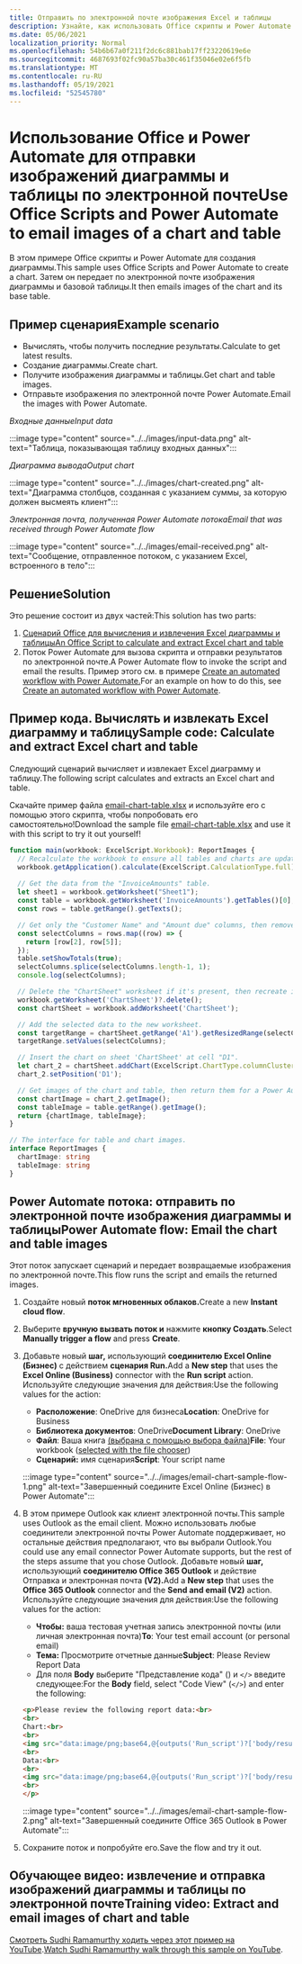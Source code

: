 ```yaml
---
title: Отправить по электронной почте изображения Excel и таблицы
description: Узнайте, как использовать Office скрипты и Power Automate для извлечения и отправки по электронной почте изображений Excel диаграммы и таблицы.
ms.date: 05/06/2021
localization_priority: Normal
ms.openlocfilehash: 54b6b67a0f211f2dc6c881bab17ff23220619e6e
ms.sourcegitcommit: 4687693f02fc90a57ba30c461f35046e02e6f5fb
ms.translationtype: MT
ms.contentlocale: ru-RU
ms.lasthandoff: 05/19/2021
ms.locfileid: "52545780"
---
```

# <a name="use-office-scripts-and-power-automate-to-email-images-of-a-chart-and-table"></a><span data-ttu-id="9ecf9-103">Использование Office и Power Automate для отправки изображений диаграммы и таблицы по электронной почте</span><span class="sxs-lookup"><span data-stu-id="9ecf9-103">Use Office Scripts and Power Automate to email images of a chart and table</span></span>

<span data-ttu-id="9ecf9-104">В этом примере Office скрипты и Power Automate для создания диаграммы.</span><span class="sxs-lookup"><span data-stu-id="9ecf9-104">This sample uses Office Scripts and Power Automate to create a chart.</span></span> <span data-ttu-id="9ecf9-105">Затем он передает по электронной почте изображения диаграммы и базовой таблицы.</span><span class="sxs-lookup"><span data-stu-id="9ecf9-105">It then emails images of the chart and its base table.</span></span>

## <a name="example-scenario"></a><span data-ttu-id="9ecf9-106">Пример сценария</span><span class="sxs-lookup"><span data-stu-id="9ecf9-106">Example scenario</span></span>

* <span data-ttu-id="9ecf9-107">Вычислять, чтобы получить последние результаты.</span><span class="sxs-lookup"><span data-stu-id="9ecf9-107">Calculate to get latest results.</span></span>
* <span data-ttu-id="9ecf9-108">Создание диаграммы.</span><span class="sxs-lookup"><span data-stu-id="9ecf9-108">Create chart.</span></span>
* <span data-ttu-id="9ecf9-109">Получите изображения диаграммы и таблицы.</span><span class="sxs-lookup"><span data-stu-id="9ecf9-109">Get chart and table images.</span></span>
* <span data-ttu-id="9ecf9-110">Отправьте изображения по электронной почте Power Automate.</span><span class="sxs-lookup"><span data-stu-id="9ecf9-110">Email the images with Power Automate.</span></span>

<span data-ttu-id="9ecf9-111">_Входные данные_</span><span class="sxs-lookup"><span data-stu-id="9ecf9-111">_Input data_</span></span>

:::image type="content" source="../../images/input-data.png" alt-text="Таблица, показывающая таблицу входных данных":::

<span data-ttu-id="9ecf9-113">_Диаграмма вывода_</span><span class="sxs-lookup"><span data-stu-id="9ecf9-113">_Output chart_</span></span>

:::image type="content" source="../../images/chart-created.png" alt-text="Диаграмма столбцов, созданная с указанием суммы, за которую должен высмеять клиент":::

<span data-ttu-id="9ecf9-115">_Электронная почта, полученная Power Automate потока_</span><span class="sxs-lookup"><span data-stu-id="9ecf9-115">_Email that was received through Power Automate flow_</span></span>

:::image type="content" source="../../images/email-received.png" alt-text="Сообщение, отправленное потоком, с указанием Excel, встроенного в тело":::

## <a name="solution"></a><span data-ttu-id="9ecf9-117">Решение</span><span class="sxs-lookup"><span data-stu-id="9ecf9-117">Solution</span></span>

<span data-ttu-id="9ecf9-118">Это решение состоит из двух частей:</span><span class="sxs-lookup"><span data-stu-id="9ecf9-118">This solution has two parts:</span></span>

1. [<span data-ttu-id="9ecf9-119">Сценарий Office для вычисления и извлечения Excel диаграммы и таблицы</span><span class="sxs-lookup"><span data-stu-id="9ecf9-119">An Office Script to calculate and extract Excel chart and table</span></span>](#sample-code-calculate-and-extract-excel-chart-and-table)
1. <span data-ttu-id="9ecf9-120">Поток Power Automate для вызова скрипта и отправки результатов по электронной почте.</span><span class="sxs-lookup"><span data-stu-id="9ecf9-120">A Power Automate flow to invoke the script and email the results.</span></span> <span data-ttu-id="9ecf9-121">Пример этого см. в примере [Create an automated workflow with Power Automate.](../../tutorials/excel-power-automate-returns.md#create-an-automated-workflow-with-power-automate)</span><span class="sxs-lookup"><span data-stu-id="9ecf9-121">For an example on how to do this, see [Create an automated workflow with Power Automate](../../tutorials/excel-power-automate-returns.md#create-an-automated-workflow-with-power-automate).</span></span>

## <a name="sample-code-calculate-and-extract-excel-chart-and-table"></a><span data-ttu-id="9ecf9-122">Пример кода. Вычислять и извлекать Excel диаграмму и таблицу</span><span class="sxs-lookup"><span data-stu-id="9ecf9-122">Sample code: Calculate and extract Excel chart and table</span></span>

<span data-ttu-id="9ecf9-123">Следующий сценарий вычисляет и извлекает Excel диаграмму и таблицу.</span><span class="sxs-lookup"><span data-stu-id="9ecf9-123">The following script calculates and extracts an Excel chart and table.</span></span>

<span data-ttu-id="9ecf9-124">Скачайте пример файла <a href="email-chart-table.xlsx">email-chart-table.xlsx</a> и используйте его с помощью этого скрипта, чтобы попробовать его самостоятельно!</span><span class="sxs-lookup"><span data-stu-id="9ecf9-124">Download the sample file <a href="email-chart-table.xlsx">email-chart-table.xlsx</a> and use it with this script to try it out yourself!</span></span>

```TypeScript
function main(workbook: ExcelScript.Workbook): ReportImages {
  // Recalculate the workbook to ensure all tables and charts are updated.
  workbook.getApplication().calculate(ExcelScript.CalculationType.full);
  
  // Get the data from the "InvoiceAmounts" table.
  let sheet1 = workbook.getWorksheet("Sheet1");
  const table = workbook.getWorksheet('InvoiceAmounts').getTables()[0];
  const rows = table.getRange().getTexts();

  // Get only the "Customer Name" and "Amount due" columns, then remove the "Total" row.
  const selectColumns = rows.map((row) => {
    return [row[2], row[5]];
  });
  table.setShowTotals(true);
  selectColumns.splice(selectColumns.length-1, 1);
  console.log(selectColumns);

  // Delete the "ChartSheet" worksheet if it's present, then recreate it.
  workbook.getWorksheet('ChartSheet')?.delete();
  const chartSheet = workbook.addWorksheet('ChartSheet');

  // Add the selected data to the new worksheet.
  const targetRange = chartSheet.getRange('A1').getResizedRange(selectColumns.length-1, selectColumns[0].length-1);
  targetRange.setValues(selectColumns);

  // Insert the chart on sheet 'ChartSheet' at cell "D1".
  let chart_2 = chartSheet.addChart(ExcelScript.ChartType.columnClustered, targetRange);
  chart_2.setPosition('D1');

  // Get images of the chart and table, then return them for a Power Automate flow.
  const chartImage = chart_2.getImage();
  const tableImage = table.getRange().getImage();
  return {chartImage, tableImage};
}

// The interface for table and chart images.
interface ReportImages {
  chartImage: string
  tableImage: string
}
```

## <a name="power-automate-flow-email-the-chart-and-table-images"></a><span data-ttu-id="9ecf9-125">Power Automate потока: отправить по электронной почте изображения диаграммы и таблицы</span><span class="sxs-lookup"><span data-stu-id="9ecf9-125">Power Automate flow: Email the chart and table images</span></span>

<span data-ttu-id="9ecf9-126">Этот поток запускает сценарий и передает возвращаемые изображения по электронной почте.</span><span class="sxs-lookup"><span data-stu-id="9ecf9-126">This flow runs the script and emails the returned images.</span></span>

1. <span data-ttu-id="9ecf9-127">Создайте новый **поток мгновенных облаков.**</span><span class="sxs-lookup"><span data-stu-id="9ecf9-127">Create a new **Instant cloud flow**.</span></span>
1. <span data-ttu-id="9ecf9-128">Выберите **вручную вызвать поток и** нажмите **кнопку Создать**.</span><span class="sxs-lookup"><span data-stu-id="9ecf9-128">Select **Manually trigger a flow** and press **Create**.</span></span>
1. <span data-ttu-id="9ecf9-129">Добавьте новый **шаг,** использующий **соединителю Excel Online (Бизнес)** с действием **сценария Run.**</span><span class="sxs-lookup"><span data-stu-id="9ecf9-129">Add a **New step** that uses the **Excel Online (Business)** connector with the **Run script** action.</span></span> <span data-ttu-id="9ecf9-130">Используйте следующие значения для действия:</span><span class="sxs-lookup"><span data-stu-id="9ecf9-130">Use the following values for the action:</span></span>
    * <span data-ttu-id="9ecf9-131">**Расположение**: OneDrive для бизнеса</span><span class="sxs-lookup"><span data-stu-id="9ecf9-131">**Location**: OneDrive for Business</span></span>
    * <span data-ttu-id="9ecf9-132">**Библиотека документов**: OneDrive</span><span class="sxs-lookup"><span data-stu-id="9ecf9-132">**Document Library**: OneDrive</span></span>
    * <span data-ttu-id="9ecf9-133">**Файл**: Ваша книга [(выбрана с помощью выбора файла)](../../testing/power-automate-troubleshooting.md#select-workbooks-with-the-file-browser-control)</span><span class="sxs-lookup"><span data-stu-id="9ecf9-133">**File**: Your workbook ([selected with the file chooser](../../testing/power-automate-troubleshooting.md#select-workbooks-with-the-file-browser-control))</span></span>
    * <span data-ttu-id="9ecf9-134">**Сценарий:** имя сценария</span><span class="sxs-lookup"><span data-stu-id="9ecf9-134">**Script**: Your script name</span></span>

    :::image type="content" source="../../images/email-chart-sample-flow-1.png" alt-text="Завершенный соедините Excel Online (Бизнес) в Power Automate":::
1. <span data-ttu-id="9ecf9-136">В этом примере Outlook как клиент электронной почты.</span><span class="sxs-lookup"><span data-stu-id="9ecf9-136">This sample uses Outlook as the email client.</span></span> <span data-ttu-id="9ecf9-137">Можно использовать любые соединители электронной почты Power Automate поддерживает, но остальные действия предполагают, что вы выбрали Outlook.</span><span class="sxs-lookup"><span data-stu-id="9ecf9-137">You could use any email connector Power Automate supports, but the rest of the steps assume that you chose Outlook.</span></span> <span data-ttu-id="9ecf9-138">Добавьте новый **шаг,** использующий **соединителю Office 365 Outlook** и действие Отправка и электронная почта **(V2).**</span><span class="sxs-lookup"><span data-stu-id="9ecf9-138">Add a **New step** that uses the **Office 365 Outlook** connector and the **Send and email (V2)** action.</span></span> <span data-ttu-id="9ecf9-139">Используйте следующие значения для действия:</span><span class="sxs-lookup"><span data-stu-id="9ecf9-139">Use the following values for the action:</span></span>
    * <span data-ttu-id="9ecf9-140">**Чтобы:** ваша тестовая учетная запись электронной почты (или личная электронная почта)</span><span class="sxs-lookup"><span data-stu-id="9ecf9-140">**To**: Your test email account (or personal email)</span></span>
    * <span data-ttu-id="9ecf9-141">**Тема:** Просмотрите отчетные данные</span><span class="sxs-lookup"><span data-stu-id="9ecf9-141">**Subject**: Please Review Report Data</span></span>
    * <span data-ttu-id="9ecf9-142">Для поля **Body** выберите "Представление кода" () и `</>` введите следующее:</span><span class="sxs-lookup"><span data-stu-id="9ecf9-142">For the **Body** field, select "Code View" (`</>`) and enter the following:</span></span>

    ```HTML
    <p>Please review the following report data:<br>
    <br>
    Chart:<br>
    <br>
    <img src="data:image/png;base64,@{outputs('Run_script')?['body/result/chartImage']}"/>
    <br>
    Data:<br>
    <br>
    <img src="data:image/png;base64,@{outputs('Run_script')?['body/result/tableImage']}"/>
    <br>
    </p>
    ```

    :::image type="content" source="../../images/email-chart-sample-flow-2.png" alt-text="Завершенный соедините Office 365 Outlook в Power Automate":::
1. <span data-ttu-id="9ecf9-144">Сохраните поток и попробуйте его.</span><span class="sxs-lookup"><span data-stu-id="9ecf9-144">Save the flow and try it out.</span></span>

## <a name="training-video-extract-and-email-images-of-chart-and-table"></a><span data-ttu-id="9ecf9-145">Обучающее видео: извлечение и отправка изображений диаграммы и таблицы по электронной почте</span><span class="sxs-lookup"><span data-stu-id="9ecf9-145">Training video: Extract and email images of chart and table</span></span>

<span data-ttu-id="9ecf9-146">[Смотреть Sudhi Ramamurthy ходить через этот пример на YouTube](https://youtu.be/152GJyqc-Kw).</span><span class="sxs-lookup"><span data-stu-id="9ecf9-146">[Watch Sudhi Ramamurthy walk through this sample on YouTube](https://youtu.be/152GJyqc-Kw).</span></span>
